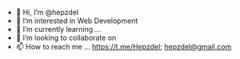 - 👋 Hi, I’m @hepzdel
- 👀 I’m interested in Web Development
- 🌱 I’m currently learning ...
- 💞️ I’m looking to collaborate on 
- 📫 How to reach me ... https://t.me/Hepzdel; hepzdel@gmail.com

<!---
hepzdel/hepzdel is a ✨ special ✨ repository because its `README.md` (this file) appears on your GitHub profile.
You can click the Preview link to take a look at your changes.
--->
